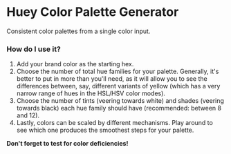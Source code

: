 # Huey Color Palette Generator

Consistent color palettes from a single color input.

### How do I use it?

1. Add your brand color as the starting hex.
2. Choose the number of total hue families for your palette. Generally, it's better to put in more than you'll need, as it will allow you to see the differences between, say, different variants of yellow (which has a very narrow range of hues in the HSL/HSV color modes).
3. Choose the number of tints (veering towards white) and shades (veering towards black) each hue family should have (recommended: between 8 and 12).
4. Lastly, colors can be scaled by different mechanisms. Play around to see which one produces the smoothest steps for your palette.

**Don't forget to test for color deficiencies!**